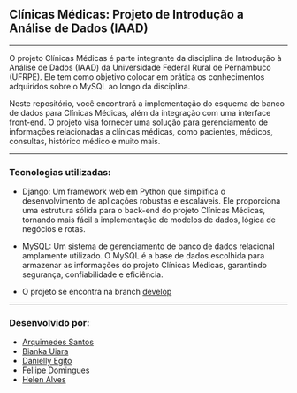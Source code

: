 ## Clínicas Médicas: Projeto de Introdução a Análise de Dados (IAAD)

---

O projeto Clínicas Médicas é parte integrante da disciplina de Introdução à Análise  de Dados (IAAD) da Universidade Federal Rural de Pernambuco (UFRPE). 
Ele tem como objetivo colocar em prática os conhecimentos adquiridos sobre o MySQL ao longo da disciplina.

Neste repositório, você encontrará a implementação do esquema de banco de dados para Clínicas Médicas, além da integração com uma interface front-end. O projeto visa fornecer uma solução para gerenciamento de informações relacionadas a clínicas médicas, como pacientes, médicos, consultas, histórico médico e muito mais.

---

### Tecnologias utilizadas:

- Django: Um framework web em Python que simplifica o desenvolvimento de aplicações robustas e escaláveis. Ele proporciona uma estrutura sólida para o back-end do projeto Clínicas Médicas, tornando mais fácil a implementação de modelos de dados, lógica de negócios e rotas.

- MySQL: Um sistema de gerenciamento de banco de dados relacional amplamente utilizado. O MySQL é a base de dados escolhida para armazenar as informações do projeto Clínicas Médicas, garantindo segurança, confiabilidade e eficiência.

- O projeto se encontra na branch [develop](https://github.com/dEgito/IAAD-Clinicas-Medicas/tree/develop)
---

### Desenvolvido por:
- [Arquimedes Santos](https://github.com/Archads)
- [Bianka Uiara](https://github.com/uiara)
- [Danielly Egito](https://github.com/degito)
- [Fellipe Domingues](https://github.com/LipeSeed)
- [Helen Alves](https://github.com/helenalvs)

